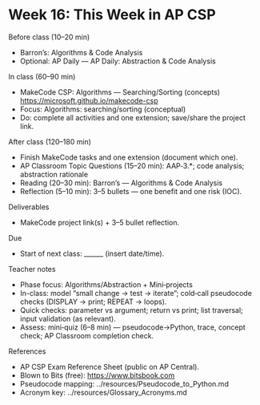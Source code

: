 # Week 16: This Week in AP CSP

Before class (10–20 min)
- Barron’s: Algorithms & Code Analysis
- Optional: AP Daily — AP Daily: Abstraction & Code Analysis

In class (60–90 min)
- MakeCode CSP: Algorithms — Searching/Sorting (concepts)
  https://microsoft.github.io/makecode-csp
- Focus: Algorithms: searching/sorting (conceptual)
- Do: complete all activities and one extension; save/share the project link.

After class (120–180 min)
- Finish MakeCode tasks and one extension (document which one).
- AP Classroom Topic Questions (15–20 min): AAP‑3.*; code analysis; abstraction rationale
- Reading (20–30 min): Barron’s — Algorithms & Code Analysis
- Reflection (5–10 min): 3–5 bullets — one benefit and one risk (IOC).

Deliverables
- MakeCode project link(s) + 3–5 bullet reflection.

Due
- Start of next class: ______ (insert date/time).

Teacher notes
- Phase focus: Algorithms/Abstraction + Mini‑projects
- In-class: model “small change → test → iterate”; cold‑call pseudocode checks (DISPLAY → print; REPEAT → loops).
- Quick checks: parameter vs argument; return vs print; list traversal; input validation (as relevant).
- Assess: mini‑quiz (6–8 min) — pseudocode→Python, trace, concept check; AP Classroom completion check.

References
- AP CSP Exam Reference Sheet (public on AP Central).
- Blown to Bits (free): https://www.bitsbook.com
- Pseudocode mapping: ../resources/Pseudocode_to_Python.md
- Acronym key: ../resources/Glossary_Acronyms.md
